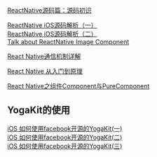 [ReactNative源码篇：源码初识](https://github.com/sucese/react-native/blob/master/doc/ReactNative%E6%BA%90%E7%A0%81%E7%AF%87/1ReactNative%E6%BA%90%E7%A0%81%E7%AF%87%EF%BC%9A%E6%BA%90%E7%A0%81%E5%88%9D%E8%AF%86.md)</br>

[ReactNative iOS源码解析（一）](https://awhisper.github.io/2016/06/24/ReactNative%E6%B5%81%E7%A8%8B%E6%BA%90%E7%A0%81%E5%88%86%E6%9E%90/)</br>
[ReactNative iOS源码解析（二）](http://awhisper.github.io/2016/07/02/ReactNative%E6%BA%90%E7%A0%81%E5%88%86%E6%9E%902/)</br>
[Talk about ReactNative Image Component](http://awhisper.github.io/2016/07/17/Talk-about-ReactNative-Image-Component/)</br>

[React Native通信机制详解](http://blog.cnbang.net/tech/2698/)</br>

[React Native 从入门到原理](https://juejin.im/entry/57ba46177db2a20068c199dc)</br>

[React Native之组件Component与PureComponent](https://zhuanlan.zhihu.com/p/37007424)</br>


## YogaKit的使用

[iOS 如何使用facebook开源的YogaKit(一)](https://www.jianshu.com/p/c88fa8df0446)</br>
[iOS 如何使用facebook开源的YogaKit(二)](https://www.jianshu.com/p/684e99dad419)</br>
[iOS 如何使用facebook开源的YogaKit(三)](https://www.jianshu.com/p/4532a6c192d7)</br>